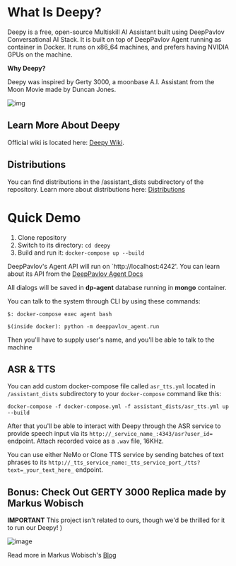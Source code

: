 # What Is Deepy?
Deepy is a free, open-source Multiskill AI Assistant built using DeepPavlov Conversational AI Stack. It is  built on top of DeepPavlov Agent running as container in Docker. It runs on x86_64 machines, and prefers having NVIDIA GPUs on the machine. 

**Why Deepy?**

Deepy was inspired by Gerty 3000, a moonbase A.I. Assistant from the Moon Movie made by Duncan Jones.

![img](https://cdn-images-1.medium.com/max/800/0*HarsFmC8UKJBaNU6.jpg)

## Learn More About Deepy
Official wiki is located here: [Deepy Wiki](https://github.com/deeppavlovteam/assistant-base/wiki).

## Distributions
You can find distributions in the /assistant_dists subdirectory of the repository. Learn more about distributions here: [Distributions](https://github.com/deeppavlovteam/assistant-base/wiki/Distributions) 

# Quick Demo
1. Clone repository
2. Switch to its directory: `cd deepy`
3. Build and run it: `docker-compose up --build`

DeepPavlov's Agent API will run on `http://localhost:4242'. You can learn about its API from the [DeepPavlov Agent Docs](https://deeppavlov-agent.readthedocs.io/en/latest/)

All dialogs will be saved in **dp-agent** database running in **mongo** container.

You can talk to the system through CLI by using these commands:

`$: docker-compose exec agent bash`

`$(inside docker): python -m deeppavlov_agent.run`

Then you'll have to supply user's name, and you'll be able to talk to the machine

## ASR & TTS
You can add custom docker-compose file called `asr_tts.yml` located in `/assistant_dists` subdirectory to your `docker-compose` command like this:

`docker-compose -f docker-compose.yml -f assistant_dists/asr_tts.yml up --build`

After that you'll be able to interact with Deepy through the ASR service to provide speech input via its `http://_service_name_:4343/asr?user_id=` endpoint.  Attach recorded voice as a `.wav` file, 16KHz.

You can use either NeMo or Clone TTS service by sending batches of text phrases to its `http://_tts_service_name:_tts_service_port_/tts?text=_your_text_here_` endpoint.

## Bonus: Check Out GERTY 3000 Replica made by Markus Wobisch
**IMPORTANT** This project isn't related to ours, though we'd be thrilled for it to run our Deepy! )

![image](https://user-images.githubusercontent.com/5264043/112886628-d6720900-90da-11eb-9c97-addd8b63f97e.png)

Read more in Markus Wobisch's [Blog](http://markus-wobisch.blogspot.com/2020/05/building-gerty-3000-replica-part-1.html)
